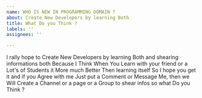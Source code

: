 ```yaml
---
name: WHO IS NEW IN PROGRAMMING DOMAIN ?
about: Create New Developers by learning Both
title: What Do you Think ?
labels: ''
assignees: ''

---
```


I rally hope to Create New Developers by learning Both and shearing informations both Because I Think When You Learn with your friend or a Lot's of Students it More much Better Then learning itself So I hope you get it and if you Agree with me Just put a Comment or Message Me, then we Will Create a Channel or a page or a Group to shear infos so what Do you Think  ?
